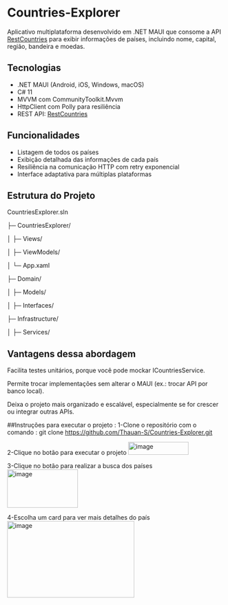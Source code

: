 # Countries-Explorer
Aplicativo multiplataforma desenvolvido em .NET MAUI que consome a API [RestCountries](https://restcountries.com/) para exibir informações de países, incluindo nome, capital, região, bandeira e moedas.

## Tecnologias
- .NET MAUI (Android, iOS, Windows, macOS)
- C# 11
- MVVM com CommunityToolkit.Mvvm
- HttpClient com Polly para resiliência
- REST API: [RestCountries](https://restcountries.com/)

## Funcionalidades

- Listagem de todos os países
- Exibição detalhada das informações de cada país
- Resiliência na comunicação HTTP com retry exponencial
- Interface adaptativa para múltiplas plataformas

## Estrutura do Projeto

CountriesExplorer.sln

├─ CountriesExplorer/  

│  ├─ Views/

│  ├─ ViewModels/

│  └─ App.xaml

├─ Domain/      

│  ├─ Models/   

│  ├─ Interfaces/      


├─ Infrastructure/      

│  ├─ Services/               

## Vantagens dessa abordagem

Facilita testes unitários, porque você pode mockar ICountriesService.

Permite trocar implementações sem alterar o MAUI (ex.: trocar API por banco local).

Deixa o projeto mais organizado e escalável, especialmente se for crescer ou integrar outras APIs.

##Instruções para executar o projeto :
 1-Clone o repositório com o comando : git clone https://github.com/Thauan-S/Countries-Explorer.git
 
 2-Clique no botão para executar o projeto  <img width="140" height="30" alt="image" src="https://github.com/user-attachments/assets/9a617b73-f55c-4fd5-b1d1-589299a2bf61" />

 3-Clique no botão para realizar a busca dos países <img width="164" height="89" alt="image" src="https://github.com/user-attachments/assets/3281ce3c-0fdf-4646-98a0-42041bdc42ec" />

 4-Escolha um card para ver mais detalhes do país <img width="295" height="178" alt="image" src="https://github.com/user-attachments/assets/6942a4c2-a172-4fd6-b0f4-fcf01f4bd8af" />

